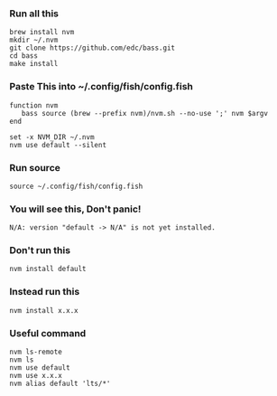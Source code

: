 ### Run all this
```
brew install nvm
mkdir ~/.nvm
git clone https://github.com/edc/bass.git
cd bass
make install
```

### Paste This into ~/.config/fish/config.fish

```
function nvm
   bass source (brew --prefix nvm)/nvm.sh --no-use ';' nvm $argv
end

set -x NVM_DIR ~/.nvm
nvm use default --silent
```

### Run source

```
source ~/.config/fish/config.fish
```

### You will see this, Don't panic!

```
N/A: version "default -> N/A" is not yet installed.
```

### Don't run this
```
nvm install default
```

### Instead run this
```
nvm install x.x.x
```

### Useful command
```
nvm ls-remote
nvm ls
nvm use default
nvm use x.x.x
nvm alias default 'lts/*'
```

